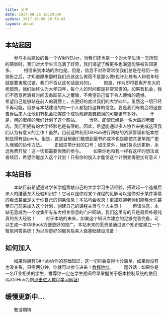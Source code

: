 ```yaml
---
title: 关于
date: 2017-08-26 10:24:00
update: 2017-10-09 20:38:43
layout: about
---
```

## 本站起因
<span size=4>&emsp;&emsp;参与本站建设的每一个WikiNEUer，当我们还也是一个对大学生活一无所知的萌新时，我们对大学生活充满了好奇，我们渴望了解更多也渴望能够被告知更多。
&emsp;&emsp;相信来到本站的你也是。但是，信息不对称常常使我们总是在经历一些挫折之后，才知道原来那时我们应该这么做而不是那么做(也许此处有人辩驳年轻就是要勇敢试错，我们不否认这句话是对的)。
&emsp;&emsp;但是，作为即将要离开东大的老腊肉，我们始终认为大学四年，每个人的时间都是非常宝贵的。如果有机会，我们不愿意再浪费时间去重蹈前人之覆辙，不希望自己留下令人懊悔的遗憾。
&emsp;&emsp;希望自己能够站在前人的肩膀上，去更好的度过我们的大学四年。虽然这一切已经不再可能，但参与本站建设的每一个人都抱持这样的信念。要是我们有机会将这些告诉后来人让他们有机会把握这个成功规避愚蠢错误的可能该有多好。
&emsp;&emsp;于是，闲的蛋疼的我们计划了这个网站。</span>
<span size=4>&emsp;&emsp;当然，即使已经是一名大四的老腊肉，我们所拥有的大学经验也是有限的。因此，希望能通过多人协作来完成这项我们认为有意义的工作！虽然，目前这种利用GitHub进行网站的资源管理和版本控制显得有些geek。但是，这是目前我们能想到最节约成本也是能使其更早推广更久保留的协作方法。</span>
<span size=4>&emsp;&emsp;正如这项计划的口号：如无意外，我们将永远<span color=#0066CC>更新</span>，永远<span color=#0066CC>免费开放</span>！这一切都需要你我的参与。</span>
<span size=4>&emsp;&emsp;如果你也和我一样有这样的想法或者经历，希望你能加入这个计划！只有你的加入才能使这个计划变得更加有意义！</span>

## 本站目标
<span size=4>&emsp;&emsp;本站目前希望通过学长学姐贡献自己的大学学习生活经验，搭建起一个造福后来人的维基东大经验知识库！它可以是你对某个课程的见解可以是你对于某件事情的看法甚至是关于你自己的词条信息！本站均会收录！更加欢迎老师们能够允许甚至自己前来加入这个计划，创建自己的课程主页与个人主页！</span>
<span size=4>&emsp;&emsp;但请注意，本站无意成为一个收集所有东大相关信息的门户网站，我们这里有的只是最质朴最纯真的东大经验！</span>
<span size=4>&emsp;&emsp;对于本站的未来，如果这个知识库建立的足够完善完备，可以生成一本GitBook方便更好的推广。本站未来的愿景是通过这个知识库建立一个智能问答系统！为以后更好的服务后来人做基础建设准备！</span>

## 如何加入
<span size=4>&emsp;&emsp;如果你拥有GitHub协作的基础知识，这一切将会变得十分简单。如果你没有也没关系，只需两分钟，你就可以参与进来！[教程地址](https://wikineu.github.io/wiki/%E7%BD%91%E7%AB%99%E7%9B%B8%E5%85%B3/%E5%88%A9%E7%94%A8GitHub%E8%BF%9B%E8%A1%8C%E5%8D%8F%E4%BD%9C%E5%BC%80%E5%8F%91%E6%9C%AC%E7%AB%99%E6%95%99%E7%A8%8B/)。</span>
<span size=4>&emsp;&emsp;题外话：如果你是一名IT业相关的学生，推荐你一定在学生期间尽早掌握关于版本控制系统的使用(以GitHub为例[点击进入教程学习网址](http://www.runoob.com/w3cnote/git-guide.html))</span>

## 缓慢更新中…
<span size=4>&emsp;&emsp;敬请期待</span>
